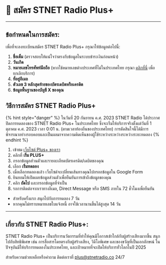 # 🛒 สมัคร STNET Radio Plus+

***

## ข้อกำหนดในการสมัคร:

เพื่อที่จะลงทะเบียนสมัคร STNET Radio Plus+ กรุณาให้ข้อมูลต่อไปนี้:

1. **ชื่อเต็ม** (ตรวจสอบให้แน่ใจว่าตรงกับข้อมูลในระบบชำระเงินก่อนหน้า)
2. **วันเกิด**
3. **หมายเลขโทรศัพท์มือถือ** (หากใช้หมายเลขต่างประเทศที่ไม่ในประเทศไทย กรุณา [คลิกที่นี่](https://stnetradio.co/cancel) เพื่อยกเลิกบริการ)
4. **ที่อยู่อีเมล**
5. **ตัวเลข 3 หลักสุดท้ายของบัตรเดบิตหรือเครดิต**
6. **ข้อมูลพื้นฐานของบัญชี X ของคุณ**

## วิธีการสมัคร STNET Radio Plus+

{% hint style="danger" %}
ในวันที่ 20 กันยายน ค.ศ. 2023 STNET Radio ได้ประกาศปิดการทดลองของ STNET Radio Plus+ ในประเทศไทย ซึ่งจะเริ่มให้บริการจริงตั้งแต่วันที่ 1 ตุลาคม ค.ศ. 2023 เวลา 0:01 น. (ตามเวลาท้องถิ่นของประเทศไทย) การตัดสินใจนี้ได้มีการพิจารณาอย่างรอบคอบและเป็นผลมาจากความคิดเห็นของผู้ใช้ระหว่างระหว่างระหว่างระยะทดลอง
{% endhint %}

1. เข้าชม [เว็บไซต์ Plus+ ของเรา](https://stnetradio.co/plus)
2. คลิกที่ **เริ่ม PLUS+**
3. กรอกข้อมูลส่วนตัวและรายละเอียดบัตรเครดิต/เดบิตของคุณ
4. เลือก **เริ่มทดลอง**
5. เมื่อเลือกทดลองแล้ว เว็บไซต์จะเปลี่ยนเส้นทางคุณไปกรอกข้อมูลใน Google Form
6. ยินยอมให้เปิดเผยข้อมูลส่วนตัวเพื่อยืนยันการเข้าถึงข้อมูลของคุณ
7. คลิก **ถัดไป** และกรอกข้อมูลที่จำเป็น
8. รอการติดต่อจากเราทางอีเมล, Direct Message หรือ SMS ภายใน 72 ชั่วโมงเพื่อยืนยัน

* สำหรับครั้งแรก สนุกไปกับการทดลอง 7 วัน
* หากคุณไม่ทราบหมายเลขใบแจ้งหนี้ อาจใช้เวลานานขึ้นได้สูงสุด 14 วัน

***

## เกี่ยวกับ STNET Radio Plus+:

STNET Radio Plus+ เป็นบริการนวัตกรรมที่ทำให้คุณมีโอกาสเข้าใกล้กับผู้สร้างเสียงมากขึ้น สนุกไปกับสิทธิพิเศษ เช่น การสื่อสารโดยตรงกับผู้สร้างเสียง, วิดีโอพิเศษ และของขวัญที่เป็นเอกลักษณ์ ในปัจจุบันมีให้บริการทดลองในประเทศไทย, และเป้าหมายที่จะเปิดให้บริการทั่วโลกในปี 2025

สำหรับความช่วยเหลือหรือคำถาม ติดต่อเราที่ [plus@stnetradio.co](mailto:plus@stnetradio.co) 24/7